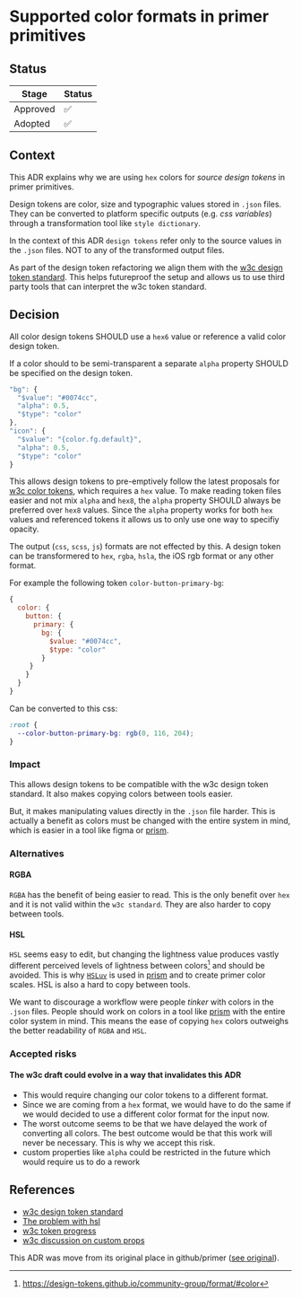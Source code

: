 # Supported color formats in primer primitives

## Status

| Stage    | Status |
| -------- | ------ |
| Approved | ✅     |
| Adopted  | ✅     |

## Context

This ADR explains why we are using `hex` colors for _source design tokens_ in primer primitives.

Design tokens are color, size and typographic values stored in `.json` files. They can be converted to platform specific outputs (e.g. _css variables_) through a transformation tool like `style dictionary`.

In the context of this ADR `design tokens` refer only to the source values in the `.json` files. NOT to any of the transformed output files.

As part of the design token refactoring we align them with the [w3c design token standard](https://design-tokens.github.io/community-group/format/#terminology). This helps futureproof the setup and allows us to use third party tools that can interpret the w3c token standard.

## Decision

All color design tokens SHOULD use a `hex6` value or reference a valid color design token.

If a color should to be semi-transparent a separate `alpha` property SHOULD be specified on the design token.

```js
"bg": {
  "$value": "#0074cc",
  "alpha": 0.5,
  "$type": "color"
},
"icon": {
  "$value": "{color.fg.default}",
  "alpha": 0.5,
  "$type": "color"
}
```

This allows design tokens to pre-emptively follow the latest proposals for [w3c color tokens](https://design-tokens.github.io/community-group/format/#color), which requires a `hex` value.
To make reading token files easier and not mix `alpha` and `hex8`, the `alpha` property SHOULD always be preferred over `hex8` values. Since the `alpha` property works for both `hex` values and referenced tokens it allows us to only use one way to specifiy opacity.

The output (`css`, `scss`, `js`) formats are not effected by this. A design token can be transformered to `hex`, `rgba`, `hsla`, the iOS rgb format or any other format.

For example the following token `color-button-primary-bg`:

```js
{
  color: {
    button: {
      primary: {
        bg: {
          $value: "#0074cc",
          $type: "color"
        }
     }
    }
  }
}
```

Can be converted to this css:

```css
:root {
  --color-button-primary-bg: rgb(0, 116, 204);
}
```

### Impact

This allows design tokens to be compatible with the w3c design token standard. It also makes copying colors between tools easier.

But, it makes manipulating values directly in the `.json` file harder. This is actually a benefit as colors must be changed with the entire system in mind, which is easier in a tool like figma or [prism](https://primer.style/prism/).

### Alternatives

#### RGBA

`RGBA` has the benefit of being easier to read. This is the only benefit over `hex` and it is not valid within the `w3c standard`. They are also harder to copy between tools.

#### HSL

`HSL` seems easy to edit, but changing the lightness value produces vastly different perceived levels of lightness between colors[^1] and should be avoided. This is why [`HSLuv`](https://www.hsluv.org/) is used in [prism](https://primer.style/prism/) and to create primer color scales. HSL is also a hard to copy between tools.

We want to discourage a workflow were people _tinker_ with colors in the `.json` files. People should work on colors in a tool like [prism](https://primer.style/prism/) with the entire color system in mind. This means the ease of copying `hex` colors outweighs the better readability of `RGBA` and `HSL`.

### Accepted risks

#### The w3c draft could evolve in a way that invalidates this ADR

- This would require changing our color tokens to a different format.
- Since we are coming from a `hex` format, we would have to do the same if we would decided to use a different color format for the input now.
- The worst outcome seems to be that we have delayed the work of converting all colors. The best outcome would be that this work will never be necessary. This is why we accept this risk.
- custom properties like `alpha` could be restricted in the future which would require us to do a rework

## References

- [w3c design token standard](https://design-tokens.github.io/community-group/format/#color)
- [The problem with hsl](https://www.boronine.com/2012/03/26/Color-Spaces-for-Human-Beings/)
- [w3c token progress](https://www.w3.org/community/design-tokens/)
- [w3c discussion on custom props](https://github.com/design-tokens/community-group/issues/174#issuecomment-1276571751)

[^1]: <https://design-tokens.github.io/community-group/format/#color>

This ADR was move from its original place in github/primer ([see original](https://github.com/github/primer/blob/85827cee9022657301b88c3548e8dd6e3f728afa/adrs/2022-10-04-supported-color-format.md)).

